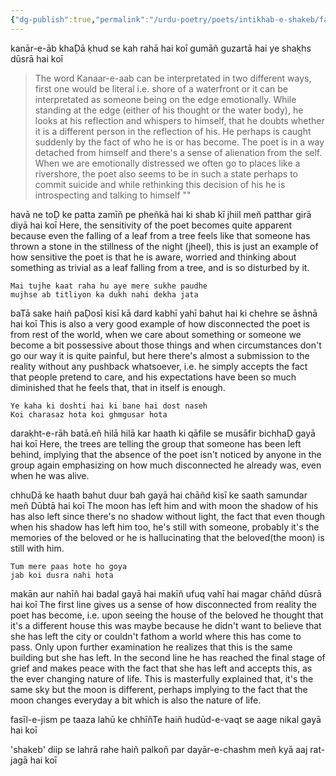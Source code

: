 ```yaml
---
{"dg-publish":true,"permalink":"/urdu-poetry/poets/intikhab-e-shakeb/fasil-e-jism-pe-taaza-lahu-ke-chhin-te-hain/"}
---
```




kanār-e-āb khaḌā ḳhud se kah rahā hai koī
gumāñ guzartā hai ye shaḳhs dūsrā hai koī
>The word Kanaar-e-aab can be interpretated in two different ways, first one would be literal i.e. shore of a waterfront or it can be interpretated as someone being on the edge emotionally. 
>While standing at the edge (either of his thought or the water body), he looks at his reflection and whispers to himself, that he doubts whether it is a different person in the reflection of his. He perhaps is caught suddenly by the fact of who he is or has become. The poet is in a way detached from himself and there's a sense of alienation from the self. 
>When we are emotionally distressed we often go to places like a rivershore, the poet also seems to be in such a state perhaps to commit suicide and while rethinking this decision of his he is introspecting and talking to himself ""

havā ne toḌ ke patta zamīñ pe pheñkā hai
ki shab kī jhiil meñ patthar girā diyā hai koī
	Here, the sensitivity of the poet becomes quite apparent because even the falling of a leaf from a tree feels like that someone has thrown a stone in the stillness of the night (jheel), this is just an example of how sensitive the poet is that he is aware, worried and thinking about something as trivial as a leaf falling from a tree, and is so disturbed by it.

	Mai tujhe kaat raha hu aye mere sukhe paudhe 
	mujhse ab titliyon ka dukh nahi dekha jata
	
baTā sake haiñ paḌosī kisī kā dard kabhī
yahī bahut hai ki chehre se āshnā hai koī
	This is also a very good example of how disconnected the poet is from rest of the world, when we care about something or someone we become a bit possessive about those things and when circumstances don't go our way it is quite painful, but here there's almost a submission to the reality without any pushback whatsoever, i.e. he simply accepts the fact that people pretend to care, and his expectations have been so much diminished that he feels that, that in itself is enough. 
	
	Ye kaha ki doshti hai ki bane hai dost naseh 
	Koi charasaz hota koi ghmgusar hota

daraḳht-e-rāh batā.eñ hilā hilā kar haath
ki qāfile se musāfir bichhaḌ gayā hai koī
	Here, the trees are telling the group that someone has been left behind, implying that the absence of the poet isn't noticed by anyone in the group again emphasizing on how much disconnected he already was, even when he was alive. 

chhuḌā ke haath bahut duur bah gayā hai chāñd
kisī ke saath samundar meñ Dūbtā hai koī
	The moon has left him and with moon the shadow of his has also left since there's no shadow without light, the fact that even though when his shadow has left him too, he's still with someone, probably it's the memories of the beloved or he is hallucinating that the beloved(the moon) is still with him. 
	
	Tum mere paas hote ho goya 
	jab koi dusra nahi hota

makān aur nahīñ hai badal gayā hai makīñ
ufuq vahī hai magar chāñd dūsrā hai koī
	The first line gives us a sense of how disconnected from reality the poet has become, i.e. upon seeing the house of the beloved he thought that it's a different house this was maybe because he didn't want to believe that she has left the city or couldn't fathom a world where this has come to pass. Only upon further examination he realizes that this is the same building but she has left. 
	In the second line he has reached the final stage of grief and makes peace with the fact that she has left and accepts this, as the ever changing nature of life. This is masterfully explained that, it's the same sky but the moon is different, perhaps implying to the fact that the moon changes everyday a bit which is also the nature of life. 

fasīl-e-jism pe taaza lahū ke chhīñTe haiñ
hudūd-e-vaqt se aage nikal gayā hai koī 

'shakeb' diip se lahrā rahe haiñ palkoñ par
dayār-e-chashm meñ kyā aaj rat-jagā hai koī

